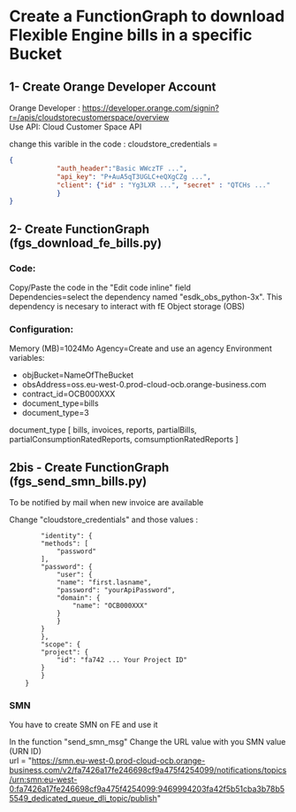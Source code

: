 # Create a FunctionGraph to download Flexible Engine bills in a specific Bucket 
## 1- Create Orange Developer Account

Orange Developer : https://developer.orange.com/signin?r=/apis/cloudstorecustomerspace/overview </br>
Use API: Cloud Customer Space API </br>

change this varible in the code : cloudstore_credentials = 
```json
{
            "auth_header":"Basic WWczTF ...", 
            "api_key": "P+AuA5qT3UGLC+eQXgCZg ...",
            "client": {"id" : "Yg3LXR ...", "secret" : "QTCHs ..."
            }
}
```
    
    
## 2- Create FunctionGraph (fgs_download_fe_bills.py)
### Code:
Copy/Paste the code in the "Edit code inline" field</br>
Dependencies=select the dependency named "esdk_obs_python-3x". This dependency is necesary to interact with fE Object storage (OBS)</br>

### Configuration:
Memory (MB)=1024Mo
Agency=Create and use an agency
Environment variables:
- objBucket=NameOfTheBucket
- obsAddress=oss.eu-west-0.prod-cloud-ocb.orange-business.com	
- contract_id=OCB000XXX
- document_type=bills
- document_type=3

document_type [ bills, invoices, reports, partialBills, partialConsumptionRatedReports, comsumptionRatedReports ]


## 2bis - Create FunctionGraph (fgs_send_smn_bills.py)

To be notified by mail when new invoice are available

Change "cloudstore_credentials" and those values :

```{
        "identity": {
        "methods": [
            "password"
        ],
        "password": {
            "user": {
            "name": "first.lasname",
            "password": "yourApiPassword",
            "domain": {
                "name": "OCB000XXX"
            }
            }
        }
        },
        "scope": {
        "project": {
            "id": "fa742 ... Your Project ID"
        }
        }
    }
 ```
 
 ### SMN
 You have to create SMN on FE and use it
 
In the function "send_smn_msg"
Change the URL value with you SMN value (URN ID) <br>
     url = "https://smn.eu-west-0.prod-cloud-ocb.orange-business.com/v2/fa7426a17fe246698cf9a475f4254099/notifications/topics/urn:smn:eu-west-0:fa7426a17fe246698cf9a475f4254099:9469994203fa42f5b51cba3b78b55549_dedicated_queue_dli_topic/publish"

